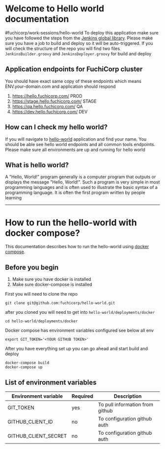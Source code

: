 # Welcome to Hello world documentation
#fuchicorp/work-sessions/hello-world 
To deploy this application make sure you have followed the steps from the [Jenkins global library](https://github.com/fuchicorp/jenkins-global-library). Please make sure you have a job to build and deploy so it will be auto-triggered. If you will check the structure of the repo you will find two files `JenkinsBuilder.groovy` and `JenkinsDeployer.groovy` for build and deploy  


## Application endpoints for FuchiCorp cluster
You should have exact same copy of these endpoints which means ENV.your-domain.com and application should respond
1. https://hello.fuchicorp.com/ PROD 
2. https://stage.hello.fuchicorp.com/ STAGE
3. https://qa.hello.fuchicorp.com/ QA 
4. https://dev.hello.fuchicorp.com/ DEV 


## How can I check my hello world?
If you will navigate to [hello-world](https://hello-world.fuchicorp.com/) application and find your name. You should be able see hello world endpoints and all common tools endpoints. Please make sure all environments are up and running for hello world


## What is hello world?
A "Hello, World!" program generally is a computer program that outputs or displays the message "Hello, World!". Such a program is very simple in most programming languages and is often used to illustrate the basic syntax of a programming language. It is often the first program written by people learning


---

# How to run the hello-world with docker compose?
This documentation describes how to run the hello-world using [docker compose](https://docs.docker.com/compose/gettingstarted/). 

## Before you begin
1. Make sure you have docker is installed
2. Make sure docker-compose is installed 


First you will need to clone the repo 
```
git clone git@github.com:fuchicorp/hello-world.git
```


after you cloned you will need to get into `hello-world/deployments/docker` 
```
cd hello-world/deployments/docker
```

Docker compose has environment variables configured see below all env 
```
export GIT_TOKEN='<YOUR GITHUB TOKEN>'
```


After you have everything set up you can go ahead and start build and deploy
```
docker-compose build
docker-compose up
```


## List of environment variables
| Environment variable  | Required      | Description
| --------------------- |-------------- | -----------
| GIT_TOKEN             | yes           | To pull information from github 
| GITHUB_CLIENT_ID      | no            | To configuration github auth 
| GITHUB_CLIENT_SECRET  | no            | To configuration github auth 









